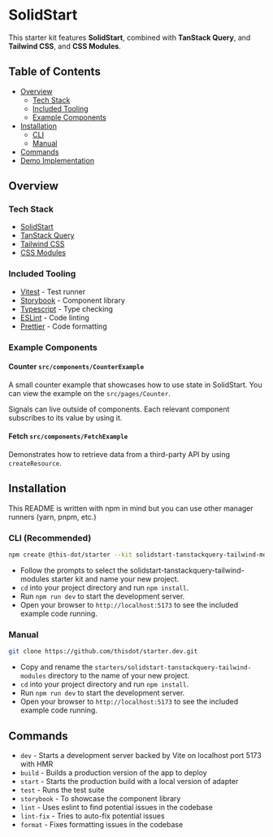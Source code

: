 # SolidStart

This starter kit features **SolidStart**, combined with **TanStack Query**, and **Tailwind CSS**, and **CSS Modules**.

## Table of Contents

- [Overview](#overview)
  - [Tech Stack](#tech-stack)
  - [Included Tooling](#included-tooling)
  - [Example Components](#example-components)
- [Installation](#installation)
  - [CLI](#cli)
  - [Manual](#manual)
- [Commands](#commands)
- [Demo Implementation](#demo-implementation)

## Overview

### Tech Stack

- [SolidStart](https://start.solidjs.com/getting-started/what-is-solidstart/)
- [TanStack Query](https://tanstack.com/query/v4/docs/solid/overview)
- [Tailwind CSS](https://tailwindcss.com/)
- [CSS Modules](https://css-tricks.com/css-modules-part-1-need/)

### Included Tooling

- [Vitest](https://vitest.dev/) - Test runner
- [Storybook](https://storybook.js.org/) - Component library
- [Typescript](https://www.typescriptlang.org/) - Type checking
- [ESLint](https://eslint.org/) - Code linting
- [Prettier](https://prettier.io/) - Code formatting

### Example Components

#### Counter `src/components/CounterExample`

A small counter example that showcases how to use state in SolidStart. You can view the example on the `src/pages/Counter`.

Signals can live outside of components. Each relevant component subscribes to its value by using it.

#### Fetch `src/components/FetchExample`

Demonstrates how to retrieve data from a third-party API by using `createResource`.

## Installation

This README is written with npm in mind but you can use other manager runners (yarn, pnpm, etc.)

### CLI (Recommended)

```bash
npm create @this-dot/starter --kit solidstart-tanstackquery-tailwind-modules
```

- Follow the prompts to select the solidstart-tanstackquery-tailwind-modules starter kit and name your new project.
- `cd` into your project directory and run `npm install`.
- Run `npm run dev` to start the development server.
- Open your browser to `http://localhost:5173` to see the included example code running.

### Manual

```bash
git clone https://github.com/thisdot/starter.dev.git
```

- Copy and rename the `starters/solidstart-tanstackquery-tailwind-modules` directory to the name of your new project.
- `cd` into your project directory and run `npm install`.
- Run `npm run dev` to start the development server.
- Open your browser to `http://localhost:5173` to see the included example code running.

## Commands

- `dev` - Starts a development server backed by Vite on localhost port 5173 with HMR
- `build` - Builds a production version of the app to deploy
- `start` - Starts the production build with a local version of adapter
- `test` - Runs the test suite
- `storybook` - To showcase the component library
- `lint` - Uses eslint to find potential issues in the codebase
- `lint-fix` - Tries to auto-fix potential issues
- `format` - Fixes formatting issues in the codebase